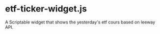 # etf-ticker-widget.js
A Scriptable widget that shows the yesterday's etf cours based on leeway API.
